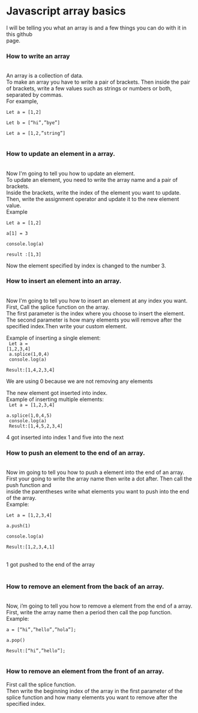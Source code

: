<h1>Javascript array basics</h1>
I will be telling you what an array is and a few things you can do with it in this github<br>
page.<br>
<h3>How to write an array</h3><br>
An array is a collection of data.<br>
To make an array you have to write a pair of brackets. Then inside the pair of brackets,
write a few values such as strings or numbers or both, separated by commas.<br>
For example,<br>
<code>
Let a = [1,2]<br>
Let b = [“hi”,”bye”]<br>
Let a = [1,2,”string”]<br>
</code>
<h3>How to update an element in a array.</h3><br>
Now I'm going to tell you how to update an element.<br> To update an element, you need to
write the array name and a pair of brackets. <br>Inside the brackets, write the index of the element
you want to update. Then, write the assignment operator and update it to the new element<br>
value.<br>
Example<br>
<code>
Let a = [1,2]<br>
a[1] = 3<br>
console.log(a)<br>
result :[1,3]<br>
</code>
Now the element specified by index is changed to the number 3.<br>
<h3>How to insert an element into an array.</h3><br>
Now I'm going to tell you how to insert an element at any index you want.<br> First, Call the
splice function on the array.<br> The first parameter is the index where you choose to insert the
element.<br> The second parameter is how many elements you will remove after the specified
index.Then write your custom element.<br>

Example of inserting a single element: <br>
<code>
Let a = [1,2,3,4]<br>
a.splice(1,0,4)<br>
console.log(a)<br>
Result:[1,4,2,3,4]<br></code>

We are using 0 because we are not removing any elements<br>

The new element got inserted into index.<br>
Example of inserting multiple elements: <br>
<code>
Let a = [1,2,3,4]<br>
a.splice(1,0,4,5)<br>
console.log(a)<br>
Result:[1,4,5,2,3,4]<br>
</code>
4 got inserted into index 1 and five into the next<br>
<h3>How to push an element to the end of an array.</h3><br>
Now im going to tell you how to push a element into the end of an array.<br>
First your going to write the array name then write a dot after. Then call the push function and<br>
inside the parentheses write what elements you want to push into the end of the array.<br>
Example:<br>
<code>
Let a = [1,2,3,4]<br>
a.push(1)<br>
console.log(a)<br>
Result:[1,2,3,4,1]<br>
</code>
<br>
1 got pushed to the end of the array<br>
<br>
<h3>How to remove an element from the back of an array.</h3><br>
Now, i’m going to tell you how to remove a element from the end of a array.<br>
First, write the array name then a period then call the pop function.<br>
Example: <br>
<code>
a = [“hi”,”hello”,”hola”];<br>
a.pop()<br>
Result:[“hi”,”hello”];<br>
</code>
<h3>How to remove an element from the front of an array.</h3>
First call the splice function.<br> Then write the beginning index of the array in the first parameter of the splice function and how many elements you want to remove after the specified index.